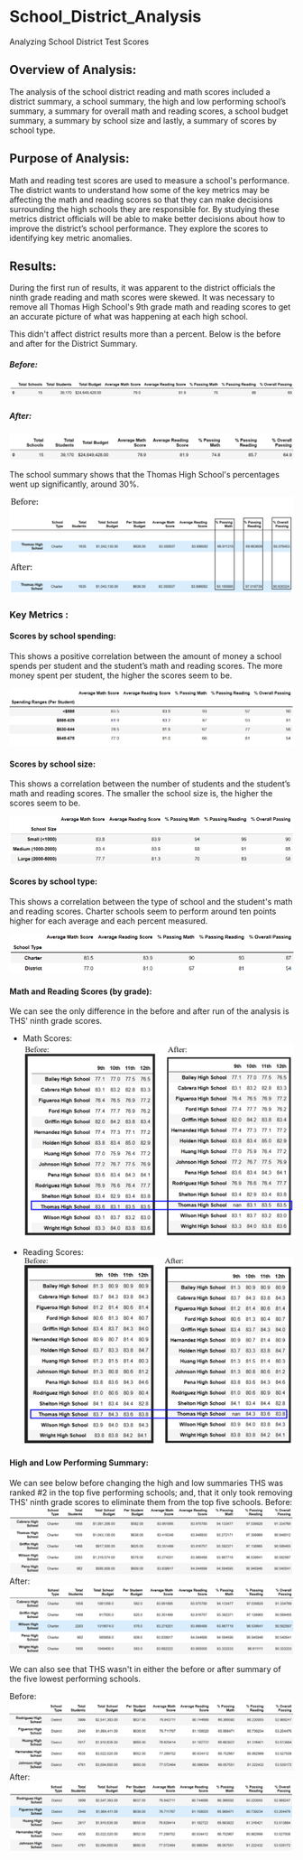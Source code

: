 # School_District_Analysis

Analyzing School District Test Scores

## Overview of Analysis:

The analysis of the school district reading and math scores
included a district summary, a school summary, the high and low performing
school’s summary, a summary for overall math and reading scores, a school
budget summary, a summary by school size and lastly, a summary of scores by
school type.

## Purpose of Analysis:

Math and reading test scores are used to measure a school's
performance. The district wants to understand how some of the key metrics may
be affecting the math and reading scores so that they can make decisions
surrounding the high schools they are responsible for. By studying these
metrics district officials will be able to make better decisions about how to
improve the district’s school performance. They explore the scores to identifying
key metric anomalies.

## Results:

During the first run of results, it was apparent to the
district officials the ninth grade reading and math scores were skewed. It was
necessary to remove all Thomas High School's 9th grade math and reading scores
to get an accurate picture of what was happening at each high school.

This didn't affect district results more than a percent.
Below is the before and after for the District Summary.

##### Before:

![](Resources/DistrictSummaryBefore.png)

##### After:

![](Resources/DistrictSummary.png)

The school summary shows that the Thomas High School's
percentages went up significantly, around 30%.

![](Resources/THSBeforeAfter9thRemoval.png)

### Key Metrics :

#### Scores by school spending:

This shows a positive correlation between the amount of
money a school spends per student and the student’s math and reading scores. The more money spent per student, the higher the scores seem to be.

![](Resources/ScoresBySchoolSpending.png)

#### Scores by school size:

This shows a correlation between the number of students and
the student’s math and reading scores. The smaller the school size is, the
higher the scores seem to be.

![](Resources/ScoresBySchoolSize.png)

#### Scores by school type:

This shows a correlation between the type of school and the student's
math and reading scores. Charter schools seem to perform around ten points
higher for each average and each percent measured.

![](Resources/ScoresBySchoolType.png)

#### Math and Reading Scores (by grade):

We can see the only difference in the before and after run of the analysis is THS' ninth grade scores.

- Math Scores:
![](Resources/MathScoresByGradeBeforeAndAfter.png)

- Reading Scores:
  ![](Resources/ReadingScoresByGradeBeforeAndAfter.png)

#### High and Low Performing Summary:

We can see below before changing the high and low summaries THS was ranked #2 in the top five performing schools; and, that it only took removing THS' ninth grade  scores to eliminate them from the top five schools.
Before:
![](Resources/HighBefore.png)
After:
![](Resources/high.png)

We can also see that THS wasn't in either the before or after summary of the five lowest performing schools.

Before:
![](Resources/LowBefore.png)
After:
![](Resources/low.png)